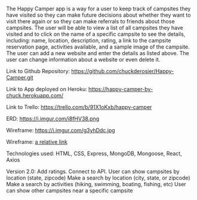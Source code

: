 The Happy Camper app is a way for a user to keep track of campsites they have visited so they can make future decisions about whether they want to visit there again or so they can make referrals to friends about those campsites.
The user will be able to view a list of all campsites they have visited and to click on the name of a specific campsite to see the details, including: name, location, description, rating, a link to the campsite reservation page, activities available, and a sample image of the campsite.
The user can add a new website and enter the details as listed above.
The user can change information about a website or even delete it.

Link to Github Repository: https://github.com/chuckderosier/Happy-Camper.git

Link to App deployed on Heroku: https://happy-camper-by-chuck.herokuapp.com/

Link to Trello: https://trello.com/b/91X1oKxb/happy-camper

ERD: https://i.imgur.com/i8fHV38.png

Wireframe: https://i.imgur.com/g3yhDdc.jpg

Wireframe: [a relative link](Happy-Camper-Wireframe.pdf)

Technologies used: HTML, CSS, Express, MongoDB, Mongoose, React, Axios

Version 2.0:
Add ratings.
Connect to API.
User can show campsites by location (state, zipcode)
Make a search by location (city, state, or zipcode)
Make a search by activities (hiking, swimming, boating, fishing, etc)
User can show other campsites near a specific campsite